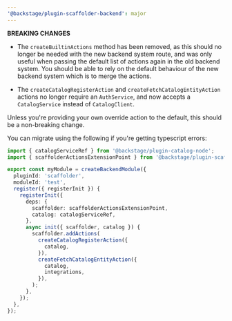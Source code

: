 ```yaml
---
'@backstage/plugin-scaffolder-backend': major
---
```


**BREAKING CHANGES**

- The `createBuiltinActions` method has been removed, as this should no longer be needed with the new backend system route, and was only useful when passing the default list of actions again in the old backend system. You should be able to rely on the default behaviour of the new backend system which is to merge the actions.

- The `createCatalogRegisterAction` and `createFetchCatalogEntityAction` actions no longer require an `AuthService`, and now accepts a `CatalogService` instead of `CatalogClient`.

Unless you're providing your own override action to the default, this should be a non-breaking change.

You can migrate using the following if you're getting typescript errors:

```ts
import { catalogServiceRef } from '@backstage/plugin-catalog-node';
import { scaffolderActionsExtensionPoint } from '@backstage/plugin-scaffolder-node/alpha';

export const myModule = createBackendModule({
  pluginId: 'scaffolder',
  moduleId: 'test',
  register({ registerInit }) {
    registerInit({
      deps: {
        scaffolder: scaffolderActionsExtensionPoint,
        catalog: catalogServiceRef,
      },
      async init({ scaffolder, catalog }) {
        scaffolder.addActions(
          createCatalogRegisterAction({
            catalog,
          }),
          createFetchCatalogEntityAction({
            catalog,
            integrations,
          }),
        );
      },
    });
  },
});
```

